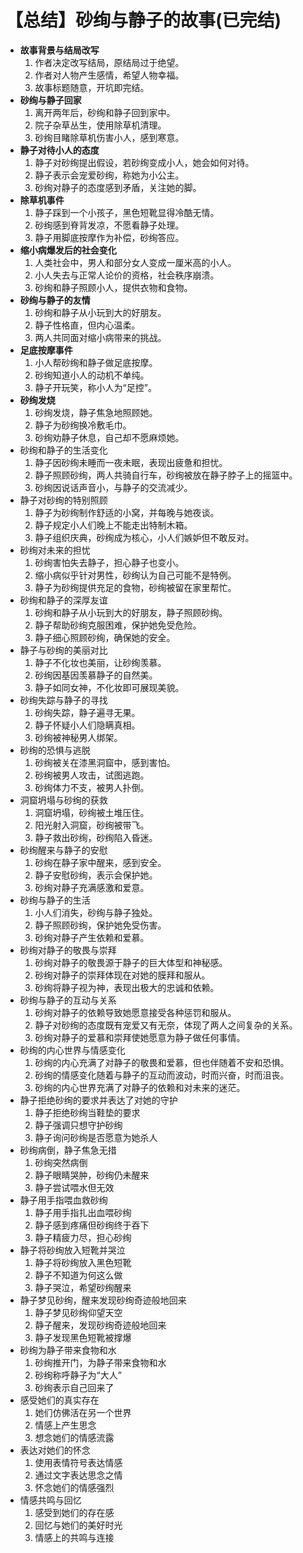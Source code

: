 # 【总结】砂绚与静子的故事(已完结)

-   **故事背景与结局改写**
    1.  作者决定改写结局，原结局过于绝望。
    2.  作者对人物产生感情，希望人物幸福。
    3.  故事标题随意，开坑即完结。
-   **砂绚与静子回家**
    1.  离开两年后，砂绚和静子回到家中。
    2.  院子杂草丛生，使用除草机清理。
    3.  砂绚目睹除草机伤害小人，感到寒意。
-   **静子对待小人的态度**
    1.  静子对砂绚提出假设，若砂绚变成小人，她会如何对待。
    2.  静子表示会宠爱砂绚，称她为小公主。
    3.  砂绚对静子的态度感到矛盾，关注她的脚。
-   **除草机事件**
    1.  静子踩到一个小孩子，黑色短靴显得冷酷无情。
    2.  砂绚感到脊背发凉，不愿看静子处理。
    3.  静子用脚底按摩作为补偿，砂绚答应。
-   **缩小病爆发后的社会变化**
    1.  人类社会中，男人和部分女人变成一厘米高的小人。
    2.  小人失去与正常人论价的资格，社会秩序崩溃。
    3.  砂绚和静子照顾小人，提供衣物和食物。
-   **砂绚与静子的友情**
    1.  砂绚和静子从小玩到大的好朋友。
    2.  静子性格直，但内心温柔。
    3.  两人共同面对缩小病带来的挑战。
-   **足底按摩事件**
    1.  小人帮砂绚和静子做足底按摩。
    2.  砂绚知道小人的动机不单纯。
    3.  静子开玩笑，称小人为“足控”。
-   **砂绚发烧**
    1.  砂绚发烧，静子焦急地照顾她。
    2.  静子为砂绚换冷敷毛巾。
    3.  砂绚劝静子休息，自己却不愿麻烦她。
-   砂绚和静子的生活变化
    1.  静子因砂绚未睡而一夜未眠，表现出疲惫和担忧。
    2.  静子照顾砂绚，两人共骑自行车，砂绚被放在静子脖子上的摇篮中。
    3.  砂绚因说话声音小，与静子的交流减少。
-   静子对砂绚的特别照顾
    1.  静子为砂绚制作舒适的小窝，并每晚与她夜谈。
    2.  静子规定小人们晚上不能走出特制木箱。
    3.  静子组织庆典，砂绚成为核心，小人们嫉妒但不敢反对。
-   砂绚对未来的担忧
    1.  砂绚害怕失去静子，担心静子也变小。
    2.  缩小病似乎针对男性，砂绚认为自己可能不是特例。
    3.  静子为砂绚提供充足的食物，砂绚被留在家里帮忙。
-   砂绚和静子的深厚友谊
    1.  砂绚和静子从小玩到大的好朋友，静子照顾砂绚。
    2.  静子帮助砂绚克服困难，保护她免受危险。
    3.  静子细心照顾砂绚，确保她的安全。
-   静子与砂绚的美丽对比
    1.  静子不化妆也美丽，让砂绚羡慕。
    2.  砂绚因基因羡慕静子的自然美。
    3.  静子如同女神，不化妆即可展现美貌。
-   砂绚失踪与静子的寻找
    1.  砂绚失踪，静子遍寻无果。
    2.  静子怀疑小人们隐瞒真相。
    3.  砂绚被神秘男人绑架。
-   砂绚的恐惧与逃脱
    1.  砂绚被关在漆黑洞窟中，感到害怕。
    2.  砂绚被男人攻击，试图逃跑。
    3.  砂绚体力不支，被男人扑倒。
-   洞窟坍塌与砂绚的获救
    1.  洞窟坍塌，砂绚被土堆压住。
    2.  阳光射入洞窟，砂绚被带飞。
    3.  静子救出砂绚，砂绚陷入昏迷。
-   砂绚醒来与静子的安慰
    1.  砂绚在静子家中醒来，感到安全。
    2.  静子安慰砂绚，表示会保护她。
    3.  砂绚对静子充满感激和爱意。
-   砂绚与静子的生活
    1.  小人们消失，砂绚与静子独处。
    2.  静子照顾砂绚，保护她免受伤害。
    3.  砂绚对静子产生依赖和爱慕。
-   砂绚对静子的敬畏与崇拜
    1.  砂绚对静子的敬畏源于静子的巨大体型和神秘感。
    2.  砂绚对静子的崇拜体现在对她的膜拜和服从。
    3.  砂绚将静子视为神，表现出极大的忠诚和依赖。
-   砂绚与静子的互动与关系
    1.  砂绚对静子的依赖导致她愿意接受各种惩罚和服从。
    2.  静子对砂绚的态度既有宠爱又有无奈，体现了两人之间复杂的关系。
    3.  砂绚对静子的爱慕和崇拜使她愿意为静子做任何事情。
-   砂绚的内心世界与情感变化
    1.  砂绚的内心充满了对静子的敬畏和爱慕，但也伴随着不安和恐惧。
    2.  砂绚的情感变化随着与静子的互动而波动，时而兴奋，时而沮丧。
    3.  砂绚的内心世界充满了对静子的依赖和对未来的迷茫。
-   静子拒绝砂绚的要求并表达了对她的守护
    1.  静子拒绝砂绚当鞋垫的要求
    2.  静子强调只想守护砂绚
    3.  静子询问砂绚是否愿意为她杀人
-   砂绚病倒，静子焦急无措
    1.  砂绚突然病倒
    2.  静子眼睛哭肿，砂绚仍未醒来
    3.  静子尝试喂水但无效
-   静子用手指喂血救砂绚
    1.  静子用手指扎出血喂砂绚
    2.  静子感到疼痛但砂绚终于吞下
    3.  静子精疲力尽，担心砂绚
-   静子将砂绚放入短靴并哭泣
    1.  静子将砂绚放入黑色短靴
    2.  静子不知道为何这么做
    3.  静子哭泣，希望砂绚醒来
-   静子梦见砂绚，醒来发现砂绚奇迹般地回来
    1.  静子梦见砂绚仰望天空
    2.  静子醒来，发现砂绚奇迹般地回来
    3.  静子发现黑色短靴被撑爆
-   砂绚为静子带来食物和水
    1.  砂绚推开门，为静子带来食物和水
    2.  砂绚称呼静子为“大人”
    3.  砂绚表示自己回来了
-   感受她们的真实存在
    1.  她们仿佛活在另一个世界
    2.  情感上产生思念
    3.  想念她们的情感流露
-   表达对她们的怀念
    1.  使用表情符号表达情感
    2.  通过文字表达思念之情
    3.  怀念她们的情感强烈
-   情感共鸣与回忆
    1.  感受到她们的存在感
    2.  回忆与她们的美好时光
    3.  情感上的共鸣与连接